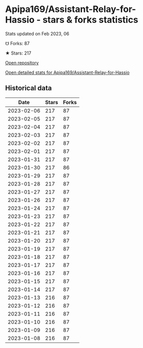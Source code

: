 # Apipa169/Assistant-Relay-for-Hassio - stars & forks statistics

Stats updated on Feb 2023, 06

☋ Forks: 87

★ Stars: 217

[Open repository](https://github.com/Apipa169/Assistant-Relay-for-Hassio)

[Open detailed stats for Apipa169/Assistant-Relay-for-Hassio](https://reviewgithub.com/rep/Apipa169/Assistant-Relay-for-Hassio)

## Historical data
| Date | Stars | Forks |
|------|-------|-------|
| 2023-02-06 | 217 | 87 | 
| 2023-02-05 | 217 | 87 | 
| 2023-02-04 | 217 | 87 | 
| 2023-02-03 | 217 | 87 | 
| 2023-02-02 | 217 | 87 | 
| 2023-02-01 | 217 | 87 | 
| 2023-01-31 | 217 | 87 | 
| 2023-01-30 | 217 | 86 | 
| 2023-01-29 | 217 | 87 | 
| 2023-01-28 | 217 | 87 | 
| 2023-01-27 | 217 | 87 | 
| 2023-01-26 | 217 | 87 | 
| 2023-01-24 | 217 | 87 | 
| 2023-01-23 | 217 | 87 | 
| 2023-01-22 | 217 | 87 | 
| 2023-01-21 | 217 | 87 | 
| 2023-01-20 | 217 | 87 | 
| 2023-01-19 | 217 | 87 | 
| 2023-01-18 | 217 | 87 | 
| 2023-01-17 | 217 | 87 | 
| 2023-01-16 | 217 | 87 | 
| 2023-01-15 | 217 | 87 | 
| 2023-01-14 | 217 | 87 | 
| 2023-01-13 | 216 | 87 | 
| 2023-01-12 | 216 | 87 | 
| 2023-01-11 | 216 | 87 | 
| 2023-01-10 | 216 | 87 | 
| 2023-01-09 | 216 | 87 | 
| 2023-01-08 | 216 | 87 | 

